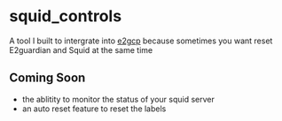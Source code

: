 <h1>squid_controls</h1>
<p>A tool I built to intergrate into <a href="https://github.com/prascher/e2gcp">e2gcp</a> because sometimes you want reset E2guardian and Squid at the same time</p>
<h2>Coming Soon</h2>
<ul>
  <li> the ablitity to monitor the status of your squid server</li>
  <li> an auto reset feature to reset the labels</li>
</ul>
